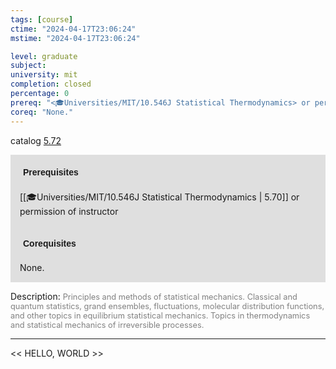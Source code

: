 ```yaml
---
tags: [course]
ctime: "2024-04-17T23:06:24"
mstime: "2024-04-17T23:06:24"

level: graduate
subject: 
university: mit
completion: closed
percentage: 0
prereq: "<🎓Universities/MIT/10.546J Statistical Thermodynamics> or permission of instructor"
coreq: "None."
---
```


catalog [5.72](http://student.mit.edu/catalog/m5b.html#5.72)

<span style="display: block; padding: 15px; background-color: rgb(100, 100, 100, 0.2);"><font id="m_prereq3274_0" style="display: block; font-family: Arial, sans-serif; font-weight: bold; padding: 5px">Prerequisites</font><br><span id="prereq3274_0">[[🎓Universities/MIT/10.546J Statistical Thermodynamics | 5.70]] or permission of instructor</span></span>
<span style="display: block; padding: 15px; background-color: rgb(100, 100, 100, 0.2);"><font id="m_coreq3274_0" style="display: block; font-family: Arial, sans-serif; font-weight: bold; padding: 5px">Corequisites</font><br><span id="coreq3274_0">None.</span></span>

<font style="">Description:</font>
<font style="color: grey; font-size: 0.8rem;">Principles and methods of statistical mechanics. Classical and quantum statistics, grand ensembles, fluctuations, molecular distribution functions, and other topics in equilibrium statistical mechanics. Topics in thermodynamics and statistical mechanics of irreversible processes.</font>



---

<< HELLO, WORLD >>
